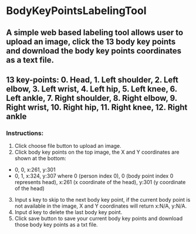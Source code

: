 # BodyKeyPointsLabelingTool
## A simple web based labeling tool allows user to upload an image, click the 13 body key points and download the body key points coordinates as a text file.
## 13 key-points: 0. Head, 1. Left shoulder, 2. Left elbow, 3. Left wrist, 4. Left hip, 5. Left knee, 6. Left ankle, 7. Right shoulder, 8. Right elbow, 9. Right wrist, 10. Right hip, 11. Right knee, 12. Right ankle
### Instructions:
1. Click choose file button to upload an image.
2. Click body key points on the top image, the X and Y coordinates are shown at the bottom:
  *  0, 0, x:261, y:301
  *  0, 1, x:324, y:307
  where 0 (person index 0), 0 (body point index 0 represents head), x:261 (x coordinate of the head), y:301 (y coordinate of the head)
3. Input s key to skip to the next body key point, if the current body point is not available in the image, X and Y coordinates will return x:N/A, y:N/A.
4. Input d key to delete the last body key point.
5. Click save button to save your current body key points and download those body key points as a txt file.

